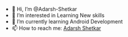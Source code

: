 - 👋 Hi, I’m @Adarsh-Shetkar
- 👀 I’m interested in Learning New skills
- 🌱 I’m currently learning Android Development
- 📫 How to reach me: [Adarsh Shetkar](https://www.linkedin.com/in/adarsh-shetkar-94a676208/?lipi=urn%3Ali%3Apage%3Ad_flagship3_feed%3BQyUnWH7bRSW6Tz3Ndl%2Bbuw%3D%3D)

<!---
Adarsh-Shetkar/Adarsh-Shetkar is a ✨ special ✨ repository because its `README.md` (this file) appears on your GitHub profile.
You can click the Preview link to take a look at your changes.
--->
